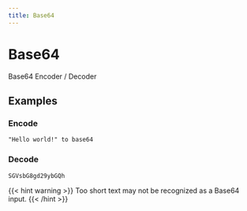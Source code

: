 ```yaml
---
title: Base64
---
```


# Base64

Base64 Encoder / Decoder

## Examples

### Encode

<pre class="example">
<code>"Hello world!" to base64</code>
</pre>

### Decode

<pre class="example">
<code>SGVsbG8gd29ybGQh</code>
</pre>

{{< hint warning >}}
Too short text may not be recognized as a Base64 input.
{{< /hint >}}

